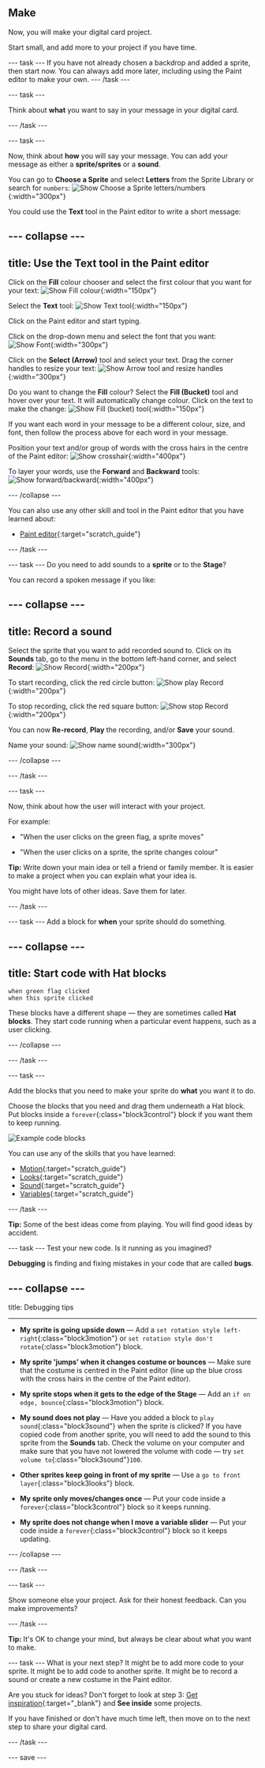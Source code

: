 ## Make
Now, you will make your digital card project. 

Start small, and add more to your project if you have time. 

--- task ---
If you have not already chosen a backdrop and added a sprite, then start now. You can always add more later, including using the Paint editor to make your own. 
--- /task ---

--- task ---

Think about **what** you want to say in your message in your digital card.

--- /task ---

--- task ---

Now, think about **how** you will say your message. You can add your message as either a **sprite/sprites** or a **sound**.

You can go to **Choose a Sprite** and select **Letters** from the Sprite Library or search for `numbers`:
![Show Choose a Sprite letters/numbers](images/from-me-letters-numbers.png){:width="300px"}

You could use the **Text** tool in the Paint editor to write a short message: 

--- collapse ---
---
title: Use the Text tool in the Paint editor
---

Click on the **Fill** colour chooser and select the first colour that you want for your text:
![Show Fill colour](images/from-me-fill-colour.png){:width="150px"}

Select the **Text** tool:
![Show Text tool](images/from-me-text-tool.png){:width="150px"}

Click on the Paint editor and start typing.

Click on the drop-down menu and select the font that you want:
![Show Font](images/from-me-text-font.png){:width="300px"}

Click on the **Select (Arrow)** tool and select your text. Drag the corner handles to resize your text:
![Show Arrow tool and resize handles](images/from-me-arrow-resize.png){:width="300px"}

Do you want to change the **Fill** colour? Select the **Fill (Bucket)** tool and hover over your text. It will automatically change colour. Click on the text to make the change:
![Show Fill (bucket) tool](images/from-me-fill-bucket.png){:width="150px"}

If you want each word in your message to be a different colour, size, and font, then follow the process above for each word in your message.

Position your text and/or group of words with the cross hairs in the centre of the Paint editor:
![Show crosshair](images/from-me-paint-editor-centre.png){:width="400px"}

To layer your words, use the **Forward** and **Backward** tools:
![Show forward/backward](images/from-me-paint-editor-forward-backward.png){:width="400px"}

--- /collapse ---

You can also use any other skill and tool in the Paint editor that you have learned about:

+ [Paint editor](https://projects.raspberrypi.org/en/projects/getting-started-scratch/9){:target="scratch_guide"}

--- /task ---

--- task ---
Do you need to add sounds to a **sprite** or to the **Stage**?

You can record a spoken message if you like:

--- collapse ---
---
title: Record a sound
---

Select the sprite that you want to add recorded sound to. Click on its **Sounds** tab, go to the menu in the bottom left-hand corner, and select **Record**:
![Show Record](images/from-me-record.png){:width="200px"}

To start recording, click the red circle button:
![Show play Record](images/from-me-start-sound.png){:width="200px"}

To stop recording, click the red square button:
![Show stop  Record](images/from-me-stop-sound.png){:width="200px"}

You can now **Re-record**, **Play** the recording, and/or **Save** your sound.

Name your sound:
![Show name sound](images/from-me-name-sound.png){:width="300px"}

--- /collapse ---

--- /task ---

--- task ---

Now, think about how the user will interact with your project.

For example:
+ "When the user clicks on the green flag, a sprite moves"

+ "When the user clicks on a sprite, the sprite changes colour"

**Tip:** Write down your main idea or tell a friend or family member. It is easier to make a project when you can explain what your idea is.

You might have lots of other ideas. Save them for later.

--- /task ---

--- task ---
Add a block for **when** your sprite should do something.

--- collapse ---
---
title: Start code with Hat blocks
---

```blocks3
when green flag clicked
when this sprite clicked
```

These blocks have a different shape — they are sometimes called **Hat blocks**. They start code running when a particular event happens, such as a user clicking.

--- /collapse ---

--- /task ---

--- task ---

Add the blocks that you need to make your sprite do **what** you want it to do.

Choose the blocks that you need and drag them underneath a Hat block. Put blocks inside a `forever`{:class="block3control"} block if you want them to keep running.

![Example code blocks](images/example-code-blocks.png)

You can use any of the skills that you have learned:

+ [Motion](https://projects.raspberrypi.org/en/projects/getting-started-scratch/5){:target="scratch_guide"}
+ [Looks](https://projects.raspberrypi.org/en/projects/getting-started-scratch/6){:target="scratch_guide"}
+ [Sound](https://projects.raspberrypi.org/en/projects/getting-started-scratch/7){:target="scratch_guide"}
+ [Variables](https://projects.raspberrypi.org/en/projects/getting-started-scratch/8){:target="scratch_guide"}

--- /task ---

**Tip:** Some of the best ideas come from playing. You will find good ideas by accident.

--- task ---
Test your new code. Is it running as you imagined? 

**Debugging** is finding and fixing mistakes in your code that are called **bugs**.

--- collapse ---
---

title: Debugging tips

---

+ **My sprite is going upside down** — Add a `set rotation style left-right`{:class="block3motion"} or `set rotation style don't rotate`{:class="block3motion"} block.

+ **My sprite 'jumps' when it changes costume or bounces** — Make sure that the costume is centred in the Paint editor (line up the blue cross with the cross hairs in the centre of the Paint editor).

+ **My sprite stops when it gets to the edge of the Stage** — Add an `if on edge, bounce`{:class="block3motion"} block.

+ **My sound does not play** — Have you added a block to `play sound`{:class="block3sound"} when the sprite is clicked? If you have copied code from another sprite, you will need to add the sound to this sprite from the **Sounds** tab. Check the volume on your computer and make sure that you have not lowered the volume with code — try `set volume to`{:class="block3sound"}`100`.

+ **Other sprites keep going in front of my sprite** — Use a `go to front layer`{:class="block3looks"} block.

+ **My sprite only moves/changes once** — Put your code inside a `forever`{:class="block3control"} block so it keeps running.

+ **My sprite does not change when I move a variable slider** — Put your code inside a `forever`{:class="block3control"} block so it keeps updating. 

--- /collapse ---

--- /task ---

--- task ---

Show someone else your project. Ask for their honest feedback. Can you make improvements?

--- /task ---

**Tip:** It's OK to change your mind, but always be clear about what you want to make.

--- task ---
What is your next step? It might be to add more code to your sprite. It might be to add code to another sprite. It might be to record a sound or create a new costume in the Paint editor. 

Are you stuck for ideas? Don't forget to look at step 3: [Get inspiration](https://projects.raspberrypi.org/en/projects/from-me-to-you/2){:target="_blank"} and **See inside** some projects.

If you have finished or don't have much time left, then move on to the next step to share your digital card.

--- /task ---

--- save ---
